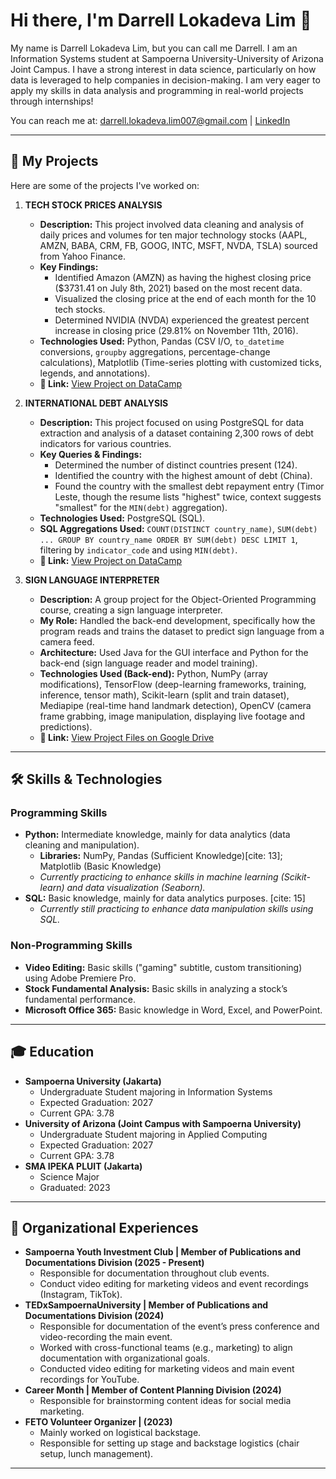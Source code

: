 # Hi there, I'm Darrell Lokadeva Lim 👋

My name is Darrell Lokadeva Lim, but you can call me Darrell. I am an Information Systems student at Sampoerna University-University of Arizona Joint Campus. I have a strong interest in data science, particularly on how data is leveraged to help companies in decision-making. I am very eager to apply my skills in data analysis and programming in real-world projects through internships! 

You can reach me at: [darrell.lokadeva.lim007@gmail.com](mailto:darrell.lokadeva.lim007@gmail.com) | [LinkedIn](https://www.linkedin.com/in/darrell-lokadeva-lim) 

---

## 🚀 My Projects

Here are some of the projects I've worked on:

1.  **TECH STOCK PRICES ANALYSIS**
    * **Description:** This project involved data cleaning and analysis of daily prices and volumes for ten major technology stocks (AAPL, AMZN, BABA, CRM, FB, GOOG, INTC, MSFT, NVDA, TSLA) sourced from Yahoo Finance. 
    * **Key Findings:**
        * Identified Amazon (AMZN) as having the highest closing price ($3731.41 on July 8th, 2021) based on the most recent data. 
        * Visualized the closing price at the end of each month for the 10 tech stocks. 
        * Determined NVIDIA (NVDA) experienced the greatest percent increase in closing price (29.81% on November 11th, 2016). 
    * **Technologies Used:** Python, Pandas (CSV I/O, `to_datetime` conversions, `groupby` aggregations, percentage-change calculations), Matplotlib (Time-series plotting with customized ticks, legends, and annotations). 
    * **🔗 Link:** [View Project on DataCamp](https://www.datacamp.com/datalab/w/ff573cec-0ba1-423e-93b2-c0bf98e3ce3c/edit)

2.  **INTERNATIONAL DEBT ANALYSIS**
    * **Description:** This project focused on using PostgreSQL for data extraction and analysis of a dataset containing 2,300 rows of debt indicators for various countries. 
    * **Key Queries & Findings:**
        * Determined the number of distinct countries present (124). 
        * Identified the country with the highest amount of debt (China). 
        * Found the country with the smallest debt repayment entry (Timor Leste, though the resume lists "highest" twice, context suggests "smallest" for the `MIN(debt)` aggregation).
    * **Technologies Used:** PostgreSQL (SQL).
    * **SQL Aggregations Used:** `COUNT(DISTINCT country_name)`, `SUM(debt) ... GROUP BY country_name ORDER BY SUM(debt) DESC LIMIT 1`, filtering by `indicator_code` and using `MIN(debt)`. 
    * **🔗 Link:** [View Project on DataCamp](https://www.datacamp.com/datalab/w/c7099794-242b-457b-868e-32402b95e894/edit) 

3.  **SIGN LANGUAGE INTERPRETER**
    * **Description:** A group project for the Object-Oriented Programming course, creating a sign language interpreter.
    * **My Role:** Handled the back-end development, specifically how the program reads and trains the dataset to predict sign language from a camera feed. 
    * **Architecture:** Used Java for the GUI interface and Python for the back-end (sign language reader and model training). 
    * **Technologies Used (Back-end):** Python, NumPy (array modifications), TensorFlow (deep-learning frameworks, training, inference, tensor math), Scikit-learn (split and train dataset), Mediapipe (real-time hand landmark detection), OpenCV (camera frame grabbing, image manipulation, displaying live footage and predictions). 
    * **🔗 Link:** [View Project Files on Google Drive](https://drive.google.com/drive/folders/1EgQaPcSx_NtoFmGpBwcFHAexBaZ-gXDq) 

---

## 🛠️ Skills & Technologies

### Programming Skills

* **Python:** Intermediate knowledge, mainly for data analytics (data cleaning and manipulation). 
    * **Libraries:** NumPy, Pandas (Sufficient Knowledge)[cite: 13]; Matplotlib (Basic Knowledge)
    * *Currently practicing to enhance skills in machine learning (Scikit-learn) and data visualization (Seaborn).* 
* **SQL:** Basic knowledge, mainly for data analytics purposes. [cite: 15]
    * *Currently still practicing to enhance data manipulation skills using SQL.* 

### Non-Programming Skills

* **Video Editing:** Basic skills ("gaming" subtitle, custom transitioning) using Adobe Premiere Pro.
* **Stock Fundamental Analysis:** Basic skills in analyzing a stock’s fundamental performance.
* **Microsoft Office 365:** Basic knowledge in Word, Excel, and PowerPoint. 

---

## 🎓 Education

* **Sampoerna University (Jakarta)** 
    * Undergraduate Student majoring in Information Systems
    * Expected Graduation: 2027
    * Current GPA: 3.78
* **University of Arizona (Joint Campus with Sampoerna University)** 
    * Undergraduate Student majoring in Applied Computing
    * Expected Graduation: 2027
    * Current GPA: 3.78
* **SMA IPEKA PLUIT (Jakarta)**
    * Science Major
    * Graduated: 2023

---

## 💼 Organizational Experiences

* **Sampoerna Youth Investment Club | Member of Publications and Documentations Division (2025 - Present)** 
    * Responsible for documentation throughout club events. 
    * Conduct video editing for marketing videos and event recordings (Instagram, TikTok). 
* **TEDxSampoernaUniversity | Member of Publications and Documentations Division (2024)** 
    * Responsible for documentation of the event’s press conference and video-recording the main event. 
    * Worked with cross-functional teams (e.g., marketing) to align documentation with organizational goals. 
    * Conducted video editing for marketing videos and main event recordings for YouTube. 
* **Career Month | Member of Content Planning Division (2024)** 
    * Responsible for brainstorming content ideas for social media marketing. 
* **FETO Volunteer Organizer | (2023)** 
    * Mainly worked on logistical backstage. 
    * Responsible for setting up stage and backstage logistics (chair setup, lunch management). 

---
